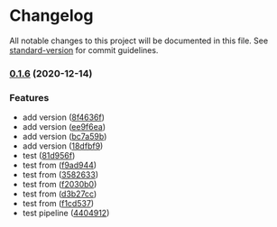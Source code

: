 # Changelog

All notable changes to this project will be documented in this file. See [standard-version](https://github.com/conventional-changelog/standard-version) for commit guidelines.

### [0.1.6](https://github.com/caijunliang031/my-lerna-repo/compare/v0.0.2...v0.1.6) (2020-12-14)


### Features

* add version ([8f4636f](https://github.com/caijunliang031/my-lerna-repo/commit/8f4636fb75eeb6a2f8c425043ce5efab191abb8f))
* add version ([ee9f6ea](https://github.com/caijunliang031/my-lerna-repo/commit/ee9f6ea7545312a561a7b91a43524664d6ffe1cb))
* add version ([bc7a59b](https://github.com/caijunliang031/my-lerna-repo/commit/bc7a59b16838afb31415ff5c356a21db36e847be))
* add version ([18dfbf9](https://github.com/caijunliang031/my-lerna-repo/commit/18dfbf9c5f8861c9e89f10de18b3a2c7ecc617ff))
* test ([81d956f](https://github.com/caijunliang031/my-lerna-repo/commit/81d956f797f25870e54a6ac643ed51bdf16d0c34))
* test from ([f9ad944](https://github.com/caijunliang031/my-lerna-repo/commit/f9ad9449e268e531c4b6fd435d9e39cedac7ea32))
* test from ([3582633](https://github.com/caijunliang031/my-lerna-repo/commit/358263335a5fe74c45037281a3360134ff7d67f2))
* test from ([f2030b0](https://github.com/caijunliang031/my-lerna-repo/commit/f2030b0bba3d325535f8042f73368fe67dcb773d))
* test from ([d3b27cc](https://github.com/caijunliang031/my-lerna-repo/commit/d3b27cc6f6778b173c79556841cbb07cda33f0d7))
* test from ([f1cd537](https://github.com/caijunliang031/my-lerna-repo/commit/f1cd5375507af027e315a02db2d3b090d678b8ca))
* test pipeline ([4404912](https://github.com/caijunliang031/my-lerna-repo/commit/4404912a6a562f721eee5f3b453fb78cfd9ec582))

